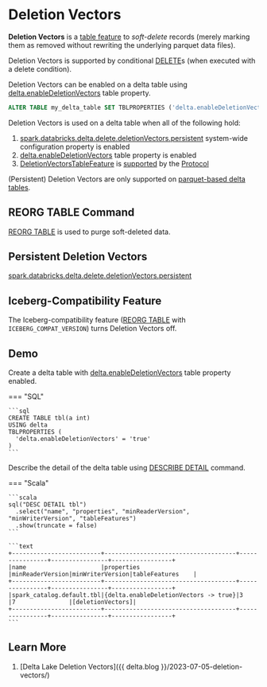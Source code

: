 # Deletion Vectors

**Deletion Vectors** is a [table feature](../table-features/index.md) to _soft-delete_ records (merely marking them as removed without rewriting the underlying parquet data files).

Deletion Vectors is supported by conditional [DELETE](../commands/delete/index.md)s (when executed with a delete condition).

Deletion Vectors can be enabled on a delta table using [delta.enableDeletionVectors](../table-properties/DeltaConfigs.md#enableDeletionVectors) table property.

```sql
ALTER TABLE my_delta_table SET TBLPROPERTIES ('delta.enableDeletionVectors' = true);
```

Deletion Vectors is used on a delta table when all of the following hold:

1. [spark.databricks.delta.delete.deletionVectors.persistent](../configuration-properties/DeltaSQLConf.md#DELETE_USE_PERSISTENT_DELETION_VECTORS) system-wide configuration property is enabled
1. [delta.enableDeletionVectors](../table-properties/DeltaConfigs.md#enableDeletionVectors) table property is enabled
1. [DeletionVectorsTableFeature](DeletionVectorsTableFeature.md) is [supported](../table-features/TableFeatureSupport.md#isFeatureSupported) by the [Protocol](../Protocol.md)

(Persistent) Deletion Vectors are only supported on [parquet-based delta tables](../Protocol.md#assertTablePropertyConstraintsSatisfied).

## REORG TABLE Command

[REORG TABLE](../commands/reorg/index.md) is used to purge soft-deleted data.

## Persistent Deletion Vectors

[spark.databricks.delta.delete.deletionVectors.persistent](../configuration-properties/index.md#delete.deletionVectors.persistent)

## Iceberg-Compatibility Feature

The Iceberg-compatibility feature ([REORG TABLE](../commands/reorg/index.md) with `ICEBERG_COMPAT_VERSION`) turns Deletion Vectors off.

## Demo

Create a delta table with [delta.enableDeletionVectors](../table-properties/DeltaConfigs.md#enableDeletionVectors) table property enabled.

=== "SQL"

    ```sql
    CREATE TABLE tbl(a int)
    USING delta
    TBLPROPERTIES (
      'delta.enableDeletionVectors' = 'true'
    )
    ```

Describe the detail of the delta table using [DESCRIBE DETAIL](../commands/describe-detail/index.md) command.

=== "Scala"

    ```scala
    sql("DESC DETAIL tbl")
      .select("name", "properties", "minReaderVersion", "minWriterVersion", "tableFeatures")
      .show(truncate = false)
    ```

    ```text
    +-------------------------+-------------------------------------+----------------+----------------+-----------------+
    |name                     |properties                           |minReaderVersion|minWriterVersion|tableFeatures    |
    +-------------------------+-------------------------------------+----------------+----------------+-----------------+
    |spark_catalog.default.tbl|{delta.enableDeletionVectors -> true}|3               |7               |[deletionVectors]|
    +-------------------------+-------------------------------------+----------------+----------------+-----------------+
    ```

## Learn More

1. [Delta Lake Deletion Vectors]({{ delta.blog }}/2023-07-05-deletion-vectors/)

